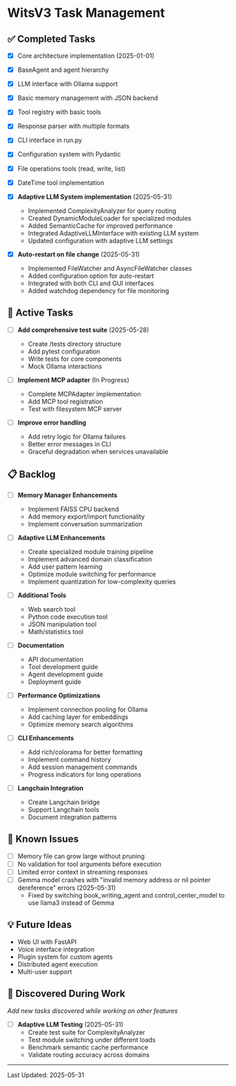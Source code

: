 # WitsV3 Task Management

## ✅ Completed Tasks
- [x] Core architecture implementation (2025-01-01)
- [x] BaseAgent and agent hierarchy
- [x] LLM interface with Ollama support
- [x] Basic memory management with JSON backend
- [x] Tool registry with basic tools
- [x] Response parser with multiple formats
- [x] CLI interface in run.py
- [x] Configuration system with Pydantic
- [x] File operations tools (read, write, list)
- [x] DateTime tool implementation
- [x] **Adaptive LLM System implementation** (2025-05-31)
  - Implemented ComplexityAnalyzer for query routing
  - Created DynamicModuleLoader for specialized modules
  - Added SemanticCache for improved performance
  - Integrated AdaptiveLLMInterface with existing LLM system
  - Updated configuration with adaptive LLM settings

- [x] **Auto-restart on file change** (2025-05-31)
  - Implemented FileWatcher and AsyncFileWatcher classes
  - Added configuration option for auto-restart
  - Integrated with both CLI and GUI interfaces
  - Added watchdog dependency for file monitoring

## 🔄 Active Tasks
- [ ] **Add comprehensive test suite** (2025-05-28)
  - Create /tests directory structure
  - Add pytest configuration
  - Write tests for core components
  - Mock Ollama interactions

- [ ] **Implement MCP adapter** (In Progress)
  - Complete MCPAdapter implementation
  - Add MCP tool registration
  - Test with filesystem MCP server

- [ ] **Improve error handling**
  - Add retry logic for Ollama failures
  - Better error messages in CLI
  - Graceful degradation when services unavailable

## 📋 Backlog
- [ ] **Memory Manager Enhancements**
  - Implement FAISS CPU backend
  - Add memory export/import functionality
  - Implement conversation summarization

- [ ] **Adaptive LLM Enhancements**
  - Create specialized module training pipeline
  - Implement advanced domain classification
  - Add user pattern learning
  - Optimize module switching for performance
  - Implement quantization for low-complexity queries

- [ ] **Additional Tools**
  - Web search tool
  - Python code execution tool
  - JSON manipulation tool
  - Math/statistics tool

- [ ] **Documentation**
  - API documentation
  - Tool development guide
  - Agent development guide
  - Deployment guide

- [ ] **Performance Optimizations**
  - Implement connection pooling for Ollama
  - Add caching layer for embeddings
  - Optimize memory search algorithms

- [ ] **CLI Enhancements**
  - Add rich/colorama for better formatting
  - Implement command history
  - Add session management commands
  - Progress indicators for long operations

- [ ] **Langchain Integration**
  - Create Langchain bridge
  - Support Langchain tools
  - Document integration patterns

## 🐛 Known Issues
- [ ] Memory file can grow large without pruning
- [ ] No validation for tool arguments before execution
- [ ] Limited error context in streaming responses
- [ ] Gemma model crashes with "invalid memory address or nil pointer dereference" errors (2025-05-31)
  - Fixed by switching book_writing_agent and control_center_model to use llama3 instead of Gemma

## 💡 Future Ideas
- Web UI with FastAPI
- Voice interface integration
- Plugin system for custom agents
- Distributed agent execution
- Multi-user support

## 📝 Discovered During Work
*Add new tasks discovered while working on other features*

- [ ] **Adaptive LLM Testing** (2025-05-31)
  - Create test suite for ComplexityAnalyzer
  - Test module switching under different loads
  - Benchmark semantic cache performance
  - Validate routing accuracy across domains

---
Last Updated: 2025-05-31
